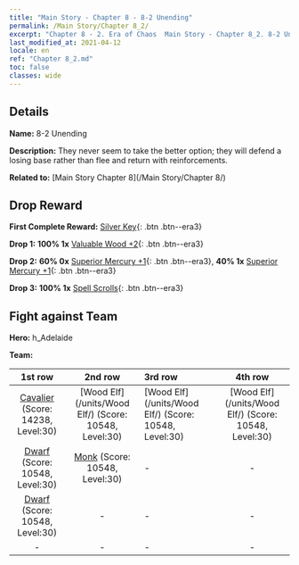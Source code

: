 ```yaml
---
title: "Main Story - Chapter 8 - 8-2 Unending"
permalink: /Main Story/Chapter 8_2/
excerpt: "Chapter 8 - 2. Era of Chaos  Main Story - Chapter 8_2. 8-2 Unending"
last_modified_at: 2021-04-12
locale: en
ref: "Chapter 8_2.md"
toc: false
classes: wide
---
```


## Details

 **Name:** 8-2 Unending

 **Description:** They never seem to take the better option; they will defend a losing base rather than flee and return with reinforcements.

 **Related to:** [Main Story Chapter 8](/Main Story/Chapter 8/)

## Drop Reward

 **First Complete Reward:** [Silver Key](/Items/con_693/){: .btn .btn--era3}

 **Drop 1:** **100% 1x** [Valuable Wood +2](/Items/mat_27/){: .btn .btn--era3}

 **Drop 2:** **60% 0x** [Superior Mercury +1](/Items/mat_21/){: .btn .btn--era3}, **40% 1x** [Superior Mercury +1](/Items/mat_21/){: .btn .btn--era3}

 **Drop 3:** **100% 1x** [Spell Scrolls](/Items/con_694/){: .btn .btn--era3}


## Fight against Team
 **Hero:** h_Adelaide

 **Team:**


  | 1st row | 2nd row | 3rd row | 4th row |
  |:----:|:----:|:----|:----:|
  | [Cavalier](/units/Cavalier/) (Score: 14238, Level:30)  | [Wood Elf](/units/Wood Elf/) (Score: 10548, Level:30)  | [Wood Elf](/units/Wood Elf/) (Score: 10548, Level:30)  | [Wood Elf](/units/Wood Elf/) (Score: 10548, Level:30)  |
  | [Dwarf](/units/Dwarf/) (Score: 10548, Level:30)  | [Monk](/units/Monk/) (Score: 10548, Level:30)  | - | - |
  | [Dwarf](/units/Dwarf/) (Score: 10548, Level:30)  | - | - | - |
  | - | - | - | - |


